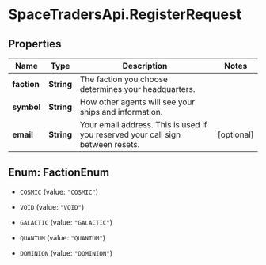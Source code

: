 # SpaceTradersApi.RegisterRequest

## Properties

Name | Type | Description | Notes
------------ | ------------- | ------------- | -------------
**faction** | **String** | The faction you choose determines your headquarters. | 
**symbol** | **String** | How other agents will see your ships and information. | 
**email** | **String** | Your email address. This is used if you reserved your call sign between resets. | [optional] 



## Enum: FactionEnum


* `COSMIC` (value: `"COSMIC"`)

* `VOID` (value: `"VOID"`)

* `GALACTIC` (value: `"GALACTIC"`)

* `QUANTUM` (value: `"QUANTUM"`)

* `DOMINION` (value: `"DOMINION"`)




